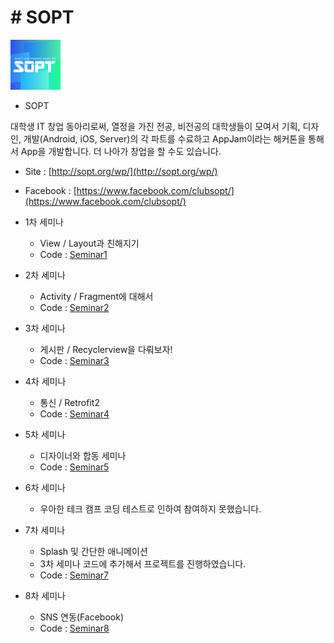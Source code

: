 # # SOPT


<img src="image/sopt_image.png" width="80">

* SOPT

대학생 IT 창업 동아리로써, 열정을 가진 전공, 비전공의 대학생들이 모여서 기획, 디자인, 개발(Android, iOS, Server)의 각 파트를 수료하고 AppJam이라는 해커톤을 통해서 App을 개발합니다. 더 나아가 창업을 할 수도 있습니다.

* Site : [http://sopt.org/wp/](http://sopt.org/wp/)
* Facebook : [https://www.facebook.com/clubsopt/](https://www.facebook.com/clubsopt/)


* 1차 세미나
    * View / Layout과 친해지기
    * Code : [Seminar1](https://github.com/WooVictory/Inno_SOPT_22th_Android/tree/master/Seminar1)

* 2차 세미나
    * Activity / Fragment에 대해서
    * Code : [Seminar2](https://github.com/WooVictory/Inno_SOPT_22th_Android/tree/master/Seminar2)

* 3차 세미나
    * 게시판 / Recyclerview을 다뤄보자!
    * Code : [Seminar3](https://github.com/WooVictory/Inno_SOPT_22th_Android/tree/master/Seminar3)

* 4차 세미나
    * 통신 / Retrofit2
    * Code : [Seminar4](https://github.com/WooVictory/Inno_SOPT_22th_Android/tree/master/Seminar4R)

* 5차 세미나
    * 디자이너와 합동 세미나
    * Code : [Seminar5](https://github.com/WooVictory/Inno_SOPT_22th_Android/tree/master/Seminar5)

* 6차 세미나
    * 우아한 테크 캠프 코딩 테스트로 인하여 참여하지 못했습니다.

* 7차 세미나
    * Splash 및 간단한 애니메이션
    * 3차 세미나 코드에 추가해서 프로젝트를 진행하였습니다.
    * Code : [Seminar7](https://github.com/WooVictory/Inno_SOPT_22th_Android/tree/master/Seminar3)


* 8차 세미나
    * SNS 연동(Facebook)
    * Code : [Seminar8](https://github.com/WooVictory/Inno_SOPT_22th_Android/tree/master/Seminar8)




